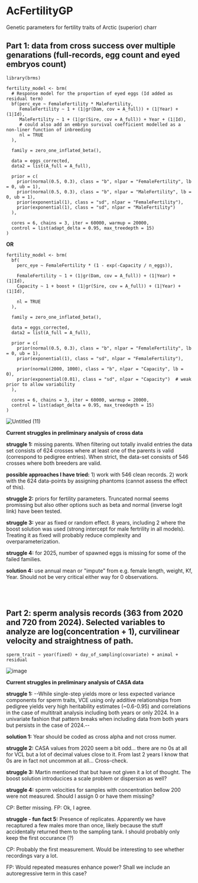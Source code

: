 # AcFertilityGP
Genetic parameters for fertility traits of Arctic (superior) charr


## Part 1: data from cross success over multiple genarations (full-records, egg count and eyed embryos count)
```
library(brms)

fertility_model <- brm(
  # Response model for the proportion of eyed eggs (Id added as residual term)
  bf(perc_eye ~ FemaleFertility * MaleFertility,
     FemaleFertility ~ 1 + (1|gr(Dam, cov = A_full)) + (1|Year) + (1|Id),
     MaleFertility ~ 1 + (1|gr(Sire, cov = A_full)) + Year + (1|Id),
     # could also add an embryo survival coefficient modelled as a non-liner function of inbreeding
     nl = TRUE
  ),
  
  family = zero_one_inflated_beta(),
  
  data = eggs_corrected,
  data2 = list(A_full = A_full),
  
  prior = c(
    prior(normal(0.5, 0.3), class = "b", nlpar = "FemaleFertility", lb = 0, ub = 1),
    prior(normal(0.5, 0.3), class = "b", nlpar = "MaleFertility", lb = 0, ub = 1),
    prior(exponential(1), class = "sd", nlpar = "FemaleFertility"),
    prior(exponential(1), class = "sd", nlpar = "MaleFertility")
  ),
  
  cores = 6, chains = 3, iter = 60000, warmup = 20000,
  control = list(adapt_delta = 0.95, max_treedepth = 15)
)
```
**OR**
```
fertility_model <- brm(
  bf(
    perc_eye ~ FemaleFertility * (1 - exp(-Capacity / n_eggs)),
    
    FemaleFertility ~ 1 + (1|gr(Dam, cov = A_full)) + (1|Year) + (1|Id),
    Capacity ~ 1 + boost + (1|gr(Sire, cov = A_full)) + (1|Year) + (1|Id),
    
    nl = TRUE
  ),
  
  family = zero_one_inflated_beta(),
  
  data = eggs_corrected,
  data2 = list(A_full = A_full),
  
  prior = c(
    prior(normal(0.5, 0.3), class = "b", nlpar = "FemaleFertility", lb = 0, ub = 1),
    prior(exponential(1), class = "sd", nlpar = "FemaleFertility"),
    
    prior(normal(2000, 1000), class = "b", nlpar = "Capacity", lb = 0),
    prior(exponential(0.01), class = "sd", nlpar = "Capacity")  # weak prior to allow variability
  ),
  
  cores = 6, chains = 3, iter = 60000, warmup = 20000,
  control = list(adapt_delta = 0.95, max_treedepth = 15)
)
```

![Untitled (11)](https://github.com/user-attachments/assets/f0f92cf3-4865-4af9-a1d6-276b492bd190)


**Current struggles in preliminary analysis of cross data**

**struggle 1:** missing parents. When filtering out totally invalid entries the data set consists of 624 crosses where at least one of the parents is valid (correspond to pedigree entries). When strict, the data-set consists of 546 crosses where both breeders are valid.

**possible approaches I have tried:** 1) work with 546 clean records. 2) work with the 624 data-points by assigning phantoms (cannot assess the effect of this). 


**struggle 2:** priors for fertility parameters. Truncated normal seems promissing but also other options such as beta and normal (inverse logit link) have been tested.

**struggle 3:** year as fixed or random effect. 8 years, including 2 where the boost solution was used (strong intercept for male fertrility in all models). Treating it as fixed will probably reduce complexity and overparameterization.

**struggle 4:** for 2025, number of spawned eggs is missing for some of the failed families.

**solution 4:** use annual mean or "impute" from e.g. female length, weight, Kf, Year. Should not be very critical either way for 0 observations.

<br>
<br>

## Part 2: sperm analysis records (363 from 2020 and 720 from 2024). Selected variables to analyze are log(concentration + 1), curvilinear velocity and straightness of path.
```
sperm_trait ~ year(fixed) + day_of_sampling(covariate) + animal + residual
```
![image](https://github.com/user-attachments/assets/fe3bdef3-1418-4da1-a529-ad0ba95e100e)


**Current struggles in preliminary analysis of CASA data**

**struggle 1:** --While single-step yields more or less expected variance components for sperm traits,
VCE using only additive relationships from pedigree yields very high heritability estimates (~0.6-0.95) and correlations in the case of multitrait analysis including both years or only 2024. 
In a univariate fashion that pattern breaks when including data from both years but persists in the case of 2024.--

**solution 1:** Year should be coded as cross alpha and not cross numer.


**struggle 2:** CASA values from 2020 seem a bit odd... there are no 0s at all for VCL but a lot of decimal values close to it. From last 2 years I know that 0s are in fact not uncommon at all... Cross-check.

**struggle 3:** Martin mentioned that but have not given it a lot of thought. The boost solution introducices a scale problem or dispersion as well?

**struggle 4:** sperm velocities for samples with concentration bellow 200 were not measured. Should I assign 0 or have them missing?

CP: Better missing.
FP: Ok, I agree.

**struggle - fun fact 5:** Presence of replicates. Apparently we have recaptured a few males more than once, likely because the stuff accidentally returned them to the sampling tank. I should probably only keep the first occurance (?)

CP: Probably the first measurement. Would be interesting to see whether recordings vary a lot.

FP: Would repeated measures enhance power? Shall we include an autoregressive term in this case?


